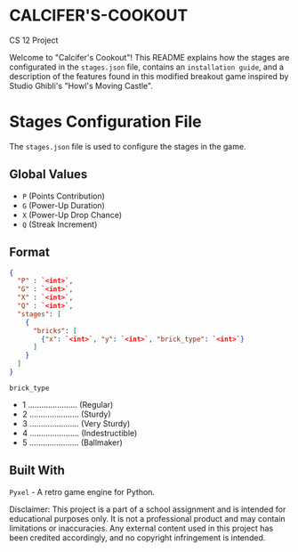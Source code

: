# CALCIFER'S-COOKOUT
CS 12 Project 

Welcome to "Calcifer's Cookout"! This README explains how the stages are configurated in the `stages.json` file, contains an `installation guide`, and a description of the features found in this modified breakout game inspired by Studio Ghibli's "Howl's Moving Castle".

# Stages Configuration File

The `stages.json` file is used to configure the stages in the game.
## Global Values

- `P` (Points Contribution)
- `G` (Power-Up Duration)
- `X` (Power-Up Drop Chance)
- `Q` (Streak Increment)

## Format

```json
{
  "P" : `<int>`,
  "G" : `<int>`,
  "X" : `<int>`,
  "Q" : `<int>`,           
  "stages": [
    {
      "bricks": [           
        {"x": `<int>`, "y": `<int>`, "brick_type": `<int>`}
      ]
    }
  ]
}
```

`brick_type`
- 1 ...................... (Regular)
- 2 ...................... (Sturdy)
- 3 ...................... (Very Sturdy)
- 4 ...................... (Indestructible)
- 5 ...................... (Ballmaker)

## Built With

`Pyxel` - A retro game engine for Python.

Disclaimer:
This project is a part of a school assignment and is intended for educational purposes only. It is not a professional product and may contain limitations or inaccuracies. Any external content used in this project has been credited accordingly, and no copyright infringement is intended.